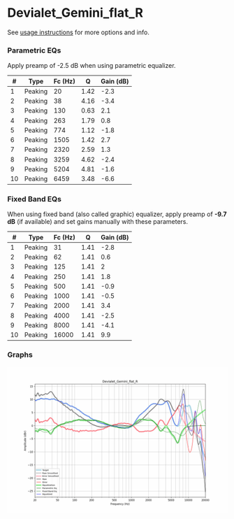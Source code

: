 # Devialet_Gemini_flat_R
See [usage instructions](https://github.com/jaakkopasanen/AutoEq#usage) for more options and info.

### Parametric EQs
Apply preamp of -2.5 dB when using parametric equalizer.

|   # | Type    |   Fc (Hz) |    Q |   Gain (dB) |
|-----|---------|-----------|------|-------------|
|   1 | Peaking |        20 | 1.42 |        -2.3 |
|   2 | Peaking |        38 | 4.16 |        -3.4 |
|   3 | Peaking |       130 | 0.63 |         2.1 |
|   4 | Peaking |       263 | 1.79 |         0.8 |
|   5 | Peaking |       774 | 1.12 |        -1.8 |
|   6 | Peaking |      1505 | 1.42 |         2.7 |
|   7 | Peaking |      2320 | 2.59 |         1.3 |
|   8 | Peaking |      3259 | 4.62 |        -2.4 |
|   9 | Peaking |      5204 | 4.81 |        -1.6 |
|  10 | Peaking |      6459 | 3.48 |        -6.6 |

### Fixed Band EQs
When using fixed band (also called graphic) equalizer, apply preamp of **-9.7 dB** (if available) and set gains manually with these parameters.

|   # | Type    |   Fc (Hz) |    Q |   Gain (dB) |
|-----|---------|-----------|------|-------------|
|   1 | Peaking |        31 | 1.41 |        -2.8 |
|   2 | Peaking |        62 | 1.41 |         0.6 |
|   3 | Peaking |       125 | 1.41 |         2   |
|   4 | Peaking |       250 | 1.41 |         1.8 |
|   5 | Peaking |       500 | 1.41 |        -0.9 |
|   6 | Peaking |      1000 | 1.41 |        -0.5 |
|   7 | Peaking |      2000 | 1.41 |         3.4 |
|   8 | Peaking |      4000 | 1.41 |        -2.5 |
|   9 | Peaking |      8000 | 1.41 |        -4.1 |
|  10 | Peaking |     16000 | 1.41 |         9.9 |

### Graphs
![](./Devialet_Gemini_flat_R.png)
